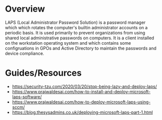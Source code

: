 # Overview
LAPS (Local Administrator Password Solution) is a password manager which which rotates the computer's builtin administrator accounts on a periodic basis. It is used primarily to prevent organizations from using shared local administrative passwords on computers. It is a client installed on the workstation operating system and which contains some configruations in GPOs and Active Directory to maintain the passwords and device compliance.

# Guides/Resources
* https://security-tzu.com/2020/03/20/stop-being-lazy-and-deploy-laps/
* https://www.prajwaldesai.com/how-to-install-and-deploy-microsoft-laps-software/
* https://www.prajwaldesai.com/how-to-deploy-microsoft-laps-using-sccm/
* https://blog.thesysadmins.co.uk/deploying-microsoft-laps-part-1.html
